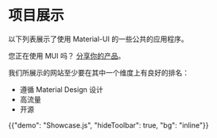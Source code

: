 # 项目展示

<p class="description">以下列表展示了使用 Material-UI 的一些公共的应用程序。</p>

您正在使用 MUI 吗？ [分享你的产品](https://github.com/mui-org/material-ui/issues/22426)。

我们所展示的网站至少要在其中一个维度上有良好的排名：

- 遵循 Material Design 设计
- 高流量
- 开源

{{"demo": "Showcase.js", "hideToolbar": true, "bg": "inline"}}
